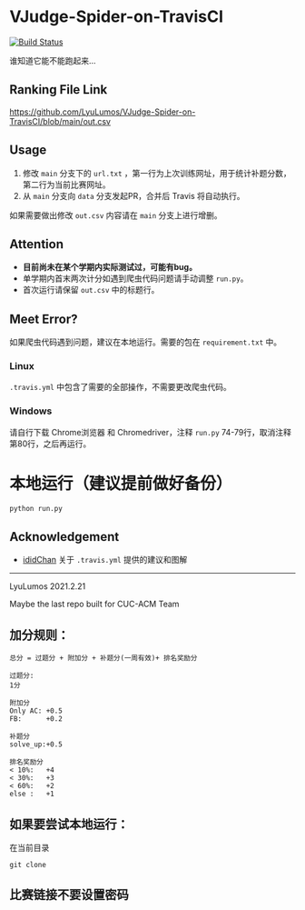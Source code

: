 # VJudge-Spider-on-TravisCI
[![Build Status](https://www.travis-ci.com/LyuLumos/VJudge-Spider-on-TravisCI.svg?branch=data)](https://www.travis-ci.com/LyuLumos/VJudge-Spider-on-TravisCI)

谁知道它能不能跑起来...

## Ranking File Link

https://github.com/LyuLumos/VJudge-Spider-on-TravisCI/blob/main/out.csv

## Usage

1. 修改 `main` 分支下的 `url.txt` ，第一行为上次训练网址，用于统计补题分数，第二行为当前比赛网址。
2. 从 `main` 分支向 `data` 分支发起PR，合并后 Travis 将自动执行。

如果需要做出修改 `out.csv`  内容请在 `main` 分支上进行增删。

## Attention

- **目前尚未在某个学期内实际测试过，可能有bug。**
- 单学期内首末两次计分如遇到爬虫代码问题请手动调整 `run.py`。
- 首次运行请保留 `out.csv` 中的标题行。



## Meet Error?

如果爬虫代码遇到问题，建议在本地运行。需要的包在 `requirement.txt` 中。

### Linux


`.travis.yml` 中包含了需要的全部操作，不需要更改爬虫代码。

### Windows

请自行下载 Chrome浏览器 和 Chromedriver，注释 `run.py` 74-79行，取消注释第80行，之后再运行。

# 本地运行（建议提前做好备份）
```python
python run.py
```


## Acknowledgement

- [ididChan](https://github.com/ididChan) 关于 `.travis.yml` 提供的建议和图解

---

LyuLumos 2021.2.21

Maybe the last repo built for CUC-ACM Team


## 加分规则：
    总分 = 过题分 + 附加分 + 补题分(一周有效)+ 排名奖励分

    过题分:
    1分

    附加分
    Only AC: +0.5
    FB:      +0.2   

    补题分
    solve_up:+0.5

    排名奖励分
    < 10%:   +4
    < 30%:   +3
    < 60%:   +2
    else :   +1
    
## 如果要尝试本地运行：
在当前目录
```
git clone 
```
## 比赛链接不要设置密码
